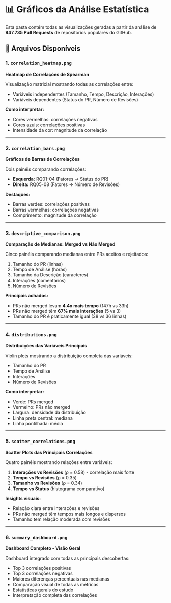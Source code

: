 # 📊 Gráficos da Análise Estatística

Esta pasta contém todas as visualizações geradas a partir da análise de **947.735 Pull Requests** de repositórios populares do GitHub.

## 📁 Arquivos Disponíveis

### 1. `correlation_heatmap.png`

**Heatmap de Correlações de Spearman**

Visualização matricial mostrando todas as correlações entre:

- Variáveis independentes (Tamanho, Tempo, Descrição, Interações)
- Variáveis dependentes (Status do PR, Número de Revisões)

**Como interpretar:**

- Cores vermelhas: correlações negativas
- Cores azuis: correlações positivas
- Intensidade da cor: magnitude da correlação

---

### 2. `correlation_bars.png`

**Gráficos de Barras de Correlações**

Dois painéis comparando correlações:

- **Esquerda:** RQ01-04 (Fatores → Status do PR)
- **Direita:** RQ05-08 (Fatores → Número de Revisões)

**Destaques:**

- Barras verdes: correlações positivas
- Barras vermelhas: correlações negativas
- Comprimento: magnitude da correlação

---

### 3. `descriptive_comparison.png`

**Comparação de Medianas: Merged vs Não Merged**

Cinco painéis comparando medianas entre PRs aceitos e rejeitados:

1. Tamanho do PR (linhas)
2. Tempo de Análise (horas)
3. Tamanho da Descrição (caracteres)
4. Interações (comentários)
5. Número de Revisões

**Principais achados:**

- PRs não merged levam **4.4x mais tempo** (147h vs 33h)
- PRs não merged têm **67% mais interações** (5 vs 3)
- Tamanho do PR é praticamente igual (38 vs 36 linhas)

---

### 4. `distributions.png`

**Distribuições das Variáveis Principais**

Violin plots mostrando a distribuição completa das variáveis:

- Tamanho do PR
- Tempo de Análise
- Interações
- Número de Revisões

**Como interpretar:**

- Verde: PRs merged
- Vermelho: PRs não merged
- Largura: densidade da distribuição
- Linha preta central: mediana
- Linha pontilhada: média

---

### 5. `scatter_correlations.png`

**Scatter Plots das Principais Correlações**

Quatro painéis mostrando relações entre variáveis:

1. **Interações vs Revisões** (ρ = 0.58) - correlação mais forte
2. **Tempo vs Revisões** (ρ = 0.35)
3. **Tamanho vs Revisões** (ρ = 0.34)
4. **Tempo vs Status** (histograma comparativo)

**Insights visuais:**

- Relação clara entre interações e revisões
- PRs não merged têm tempos mais longos e dispersos
- Tamanho tem relação moderada com revisões

---

### 6. `summary_dashboard.png`

**Dashboard Completo - Visão Geral**

Dashboard integrado com todas as principais descobertas:

- Top 3 correlações positivas
- Top 3 correlações negativas
- Maiores diferenças percentuais nas medianas
- Comparação visual de todas as métricas
- Estatísticas gerais do estudo
- Interpretação completa das correlações
